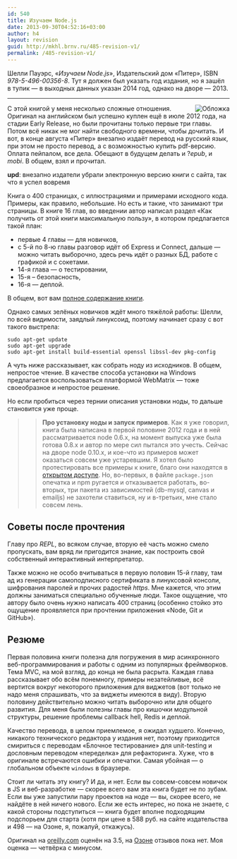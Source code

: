 ```yaml
---
id: 540
title: Изучаем Node.js
date: 2013-09-30T04:52:16+03:00
author: h4
layout: revision
guid: http://mkhl.brnv.ru/485-revision-v1/
permalink: /485-revision-v1/
---
```

Шелли Пауэрс, «_Изучаем Node.js_», Издательский дом «Питер», ISBN _978-5-496-00356-8_. Тут я должен был указать год издания, но я зашёл в тупик — в выходных данных указан 2014 год, однако на дворе — 2013.

* * *

<span style="float: right; margin-left: 12px;"><img src="http://www.piter.com/upload/covers_bitrix_b/49600356.jpg" alt="Обложка" /></span> С этой книгой у меня несколько сложные отношения. Оригинал на английском был успешно куплен ещё в июле 2012 года, на стадии Early Release, но были прочитаны только первые три главы. Потом всё никак не мог найти свободного времени, чтобы дочитать. И вот, в конце августа «Питер» внезапно издаёт перевод на русский язык, при этом не просто перевод, а с возможностью купить pdf-версию. Оплата пейпалом, все дела. Обещают в будущем делать и ?_epub_, и _mobi_. В общем, взял и прочитал.

**upd**: внезапно издатели убрали электронную версию книги с сайта, так что я успел вовремя

Книга о 400 страницах, с иллюстрациями и примерами исходного кода. Примеры, как правило, небольшие. Но есть и такие, что занимают три страницы. В книге 16 глав, во введении автор написал раздел «Как получить от этой книги максимальную пользу», в котором предлагается такой план:

  * первые 4 главы — для новичков, 
  * с 5-й по 8-ю главы разговор идёт об Express и Connect, дальше — можно читать выборочно, здесь речь идёт о разных БД, работе с графикой и с сокетами. 
  * 14-я глава — о тестировании, 
  * 15-я – безопасность, 
  * 16-я — деплой. 

В общем, вот вам [полное содержание книги](http://www.piter.com/upload/contents/978549600356/978549600356_X.pdf).

Однако самых зелёных новичков ждёт много тяжёлой работы: Шелли, по всей видимости, заядлый линуксоид, поэтому начинает сразу с вот такого выстрела:

    sudo apt-get update
    sudo apt-get upgrade
    sudo apt-get install build-essential openssl libssl-dev pkg-config
    

А чуть ниже рассказывает, как собрать ноду из исходников. В общем, непростое чтение. В качестве способа установки на Windows предлагается воспользоваться платформой WebMatrix — тоже своеобразное и непростое решение.

Но если пробиться через тернии описания установки ноды, то дальше становится уже проще.

> > **Про установку ноды и запуск примеров**. Как я уже говорил, книга была написана в первой половине 2012 года и в ней рассматривается node 0.6.x, на момент выпуска уже была готова 0.8.x и автор по мере сил пытался это учесть. Сейчас на дворе node 0.10.x, и кое-что из примеров может оказаться совсем уже устаревшим. Я хотел было протестировать все примеры к книге, благо они находятся в [открытом доступе](http://examples.oreilly.com/0636920024606/). Но, во-первых, в файле `package.json` опечатка и npm ругается и отказывается работать, во-вторых, три пакета из зависимостей (db-mysql, canvas и emailjs) не захотели ставиться, ну и в-третьих, мне стало совсем лень.

## Советы после прочтения

Главу про _REPL_, во всяком случае, вторую её часть можно смело пропускать, вам вряд ли пригодится знание, как построить свой собственный интерактивный интерпретатор.

Также можно не особо вчитываться в первую половин 15-й главу, там ад из генерации самоподписного сертификата в линуксовой консоли, шифрования паролей и прочих радостей _https_. Мне кажется, что этим должны заниматься специально обученные люди. Такое ощущение, что автору было очень нужно написать 400 страниц (особенно стойко это ощущение проявляется при прочтении приложения «Node, Git и GitHub»).

## Резюме

Первая половина книги полезна для погружения в мир асинхронного веб-программирования и работы с одним из популярных фреймворков. Тема MVС, на мой взгляд, до конца не была расрыта. Каждая глава рассказывает обо всём понемногу, примеры незатейливые, всё вертится вокруг некоторого приложения для виджетов (вот только не надо меня спрашивать, что за виджеты имеются в виду). Вторую половину действительно можно читать выборочно или для общего развития. Для меня были полезны главы про кишочки модульной структуры, решение проблемы callback hell, Redis и деплой.

Качество перевода, в целом приемлемое, я ожидал худшего. Конечно, никакого технического редактора у издания нет, поэтому приходится смириться с переводам «Блочное тестирование» для unit-testing и дословным переводом «переделка» для рефакторинга. Хуже, что в оригинале встречаются ошибки и опечатки. Самая убойная — о глобальном объекте `windows` в браузере.

Стоит ли читать эту книгу? И да, и нет. Если вы совсем-совсем новичок в JS и веб-разработке — скорее всего вам эта книга будет не по зубам. Если вы уже запустили пару проектов на ноде — вы, скорее всего, не найдёте в ней ничего нового. Если же есть интерес, но пока не знаете, с какой стороны подступиться — книга будет вполне подходящим подспорьем для старта (хотя при цене в 588 руб. на сайте издательства и 498 — на Озоне, я, пожалуй, откажусь).

Оригинал на [oreilly.com](http://shop.oreilly.com/product/0636920024606.do) оценён на 3.5, на [Озоне](http://www.ozon.ru/context/detail/id/22256395/) отзывов пока нет. Моя оценка — четвёрка с минусом.